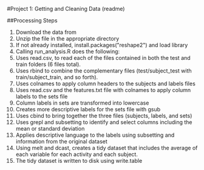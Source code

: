 #Project 1: Getting and Cleaning Data (readme)

##Processing Steps

1. Download the data from
2. Unzip the file in the appropriate directory
3. If not already installed, install.packages("reshape2") and load library
4. Calling run_analysis.R does the following:
 1. Uses read.csv, to read each of the files contained in both the test and train folders (6 files total). 
 2. Uses rbind to combine the complementary files (test/subject_test with train/subject_train, and so forth).
 3. Uses colnames to apply column headers to the subjects and labels files
 4. Uses read.csv and the features.txt file with colnames to apply column labels to the sets file
 5. Column labels in sets are transformed into lowercase
 6. Creates more descriptive labels for the sets file with gsub
 7. Uses cbind to bring together the three files (subjects, labels, and sets)
 8. Uses grepl and subsetting to identify and select columns including the mean or standard deviation
 9. Applies descriptive language to the labels using subsetting and information from the original dataset
 10. Using melt and dcast, creates a tidy dataset that includes the average of each variable for each activity and each subject.
 11. The tidy dataset is written to disk using write.table
 
